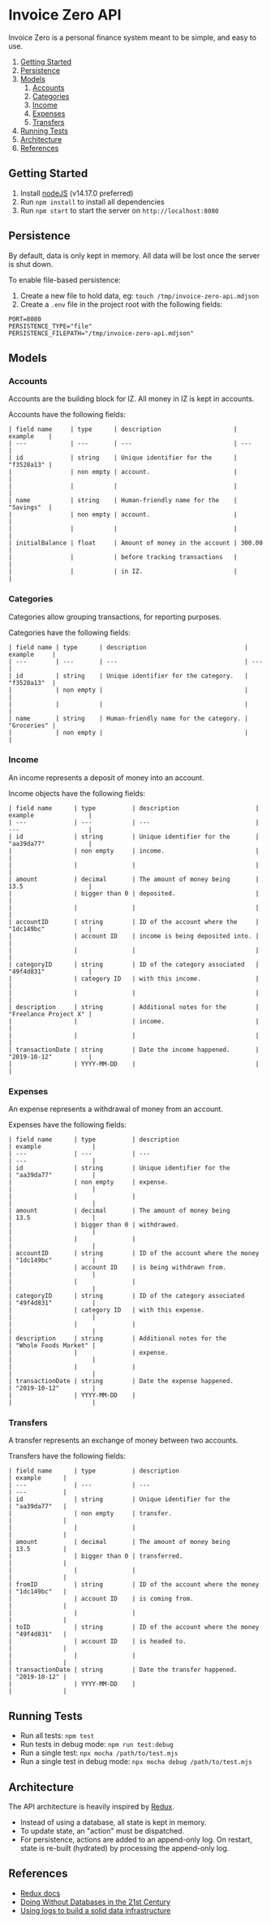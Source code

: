 # Invoice Zero API
Invoice Zero is a personal finance system meant to be simple, and easy to use.

1. [Getting Started](#getting-started)
2. [Persistence](#persistence)
3. [Models](#models)
	1. [Accounts](#accounts)
	2. [Categories](#categories)
	3. [Income](#income)
	4. [Expenses](#expenses)
	5. [Transfers](#transfers)
4. [Running Tests](#running-tests)
5. [Architecture](#architecture)
6. [References](#references)

## Getting Started
1. Install [nodeJS](https://nodejs.org/) (v14.17.0 preferred)
2. Run `npm install` to install all dependencies
3. Run `npm start` to start the server on `http://localhost:8080`

## Persistence
By default, data is only kept in memory. All data will be lost once the server is shut down.

To enable file-based persistence:
1. Create a new file to hold data, eg: `touch /tmp/invoice-zero-api.mdjson`
2. Create a `.env` file in the project root with the following fields:
```
PORT=8080
PERSISTENCE_TYPE="file"
PERSISTENCE_FILEPATH="/tmp/invoice-zero-api.mdjson"
```

## Models

### Accounts
Accounts are the building block for IZ. All money in IZ is kept in accounts.

Accounts have the following fields:

```
| field name     | type      | description                    | example    |
| ---            | ---       | ---                            | ---        |
| id             | string    | Unique identifier for the      | "f3528a13" |
|                | non empty | account.                       |            |
|                |           |                                |            |
| name           | string    | Human-friendly name for the    | "Savings"  |
|                | non empty | account.                       |            |
|                |           |                                |            |
| initialBalance | float     | Amount of money in the account | 300.00     |
|                |           | before tracking transactions   |            |
|                |           | in IZ.                         |            |
```

### Categories
Categories allow grouping transactions, for reporting purposes.

Categories have the following fields:

```
| field name | type      | description                           | example     |
| ---        | ---       | ---                                   | ---         |
| id         | string    | Unique identifier for the category.   | "f3528a13"  |
|            | non empty |                                       |             |
|            |           |                                       |             |
| name       | string    | Human-friendly name for the category. | "Groceries" |
|            | non empty |                                       |             |
```

### Income
An income represents a deposit of money into an account.

Income objects have the following fields:

```
| field name      | type          | description                     | example               |
| ---             | ---           | ---                             | ---                   |
| id              | string        | Unique identifier for the       | "aa39da77"            |
|                 | non empty     | income.                         |                       |
|                 |               |                                 |                       |
| amount          | decimal       | The amount of money being       | 13.5                  |
|                 | bigger than 0 | deposited.                      |                       |
|                 |               |                                 |                       |
| accountID       | string        | ID of the account where the     | "1dc149bc"            |
|                 | account ID    | income is being deposited into. |                       |
|                 |               |                                 |                       |
| categoryID      | string        | ID of the category associated   | "49f4d831"            |
|                 | category ID   | with this income.               |                       |
|                 |               |                                 |                       |
| description     | string        | Additional notes for the        | "Freelance Project X" |
|                 |               | income.                         |                       |
|                 |               |                                 |                       |
| transactionDate | string        | Date the income happened.       | "2019-10-12"          |
|                 | YYYY-MM-DD    |                                 |                       |
```

### Expenses
An expense represents a withdrawal of money from an account.

Expenses have the following fields:

```
| field name      | type          | description                       | example              |
| ---             | ---           | ---                               | ---                  |
| id              | string        | Unique identifier for the         | "aa39da77"           |
|                 | non empty     | expense.                          |                      |
|                 |               |                                   |                      |
| amount          | decimal       | The amount of money being         | 13.5                 |
|                 | bigger than 0 | withdrawed.                       |                      |
|                 |               |                                   |                      |
| accountID       | string        | ID of the account where the money | "1dc149bc"           |
|                 | account ID    | is being withdrawn from.          |                      |
|                 |               |                                   |                      |
| categoryID      | string        | ID of the category associated     | "49f4d831"           |
|                 | category ID   | with this expense.                |                      |
|                 |               |                                   |                      |
| description     | string        | Additional notes for the          | "Whole Foods Market" |
|                 |               | expense.                          |                      |
|                 |               |                                   |                      |
| transactionDate | string        | Date the expense happened.        | "2019-10-12"         |
|                 | YYYY-MM-DD    |                                   |                      |
```

### Transfers
A transfer represents an exchange of money between two accounts.

Transfers have the following fields:

```
| field name      | type          | description                       | example      |
| ---             | ---           | ---                               | ---          |
| id              | string        | Unique identifier for the         | "aa39da77"   |
|                 | non empty     | transfer.                         |              |
|                 |               |                                   |              |
| amount          | decimal       | The amount of money being         | 13.5         |
|                 | bigger than 0 | transferred.                      |              |
|                 |               |                                   |              |
| fromID          | string        | ID of the account where the money | "1dc149bc"   |
|                 | account ID    | is coming from.                   |              |
|                 |               |                                   |              |
| toID            | string        | ID of the account where the money | "49f4d831"   |
|                 | account ID    | is headed to.                     |              |
|                 |               |                                   |              |
| transactionDate | string        | Date the transfer happened.       | "2019-10-12" |
|                 | YYYY-MM-DD    |                                   |              |
```

## Running Tests
- Run all tests: `npm test`
- Run tests in debug mode: `npm run test:debug`
- Run a single test: `npx mocha /path/to/test.mjs`
- Run a single test in debug mode: `npx mocha debug /path/to/test.mjs`

## Architecture
The API architecture is heavily inspired by [Redux](https://redux.js.org/).

- Instead of using a database, all state is kept in memory.
- To update state, an "action" must be dispatched.
- For persistence, actions are added to an append-only log. On restart, state is re-built (hydrated)
  by processing the append-only log.

## References
- [Redux docs](https://redux.js.org/)
- [Doing Without Databases in the 21st Century](https://codeburst.io/doing-without-databases-in-the-21st-century-6e25cf495373)
- [Using logs to build a solid data infrastructure](http://martin.kleppmann.com/2015/05/27/logs-for-data-infrastructure.html)
